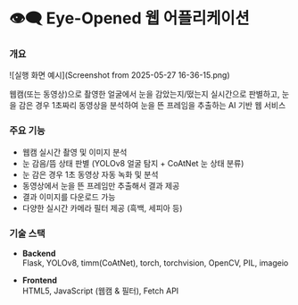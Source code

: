 # 👁️‍🗨️ Eye-Opened 웹 어플리케이션

### 개요

![실행 화면 예시](Screenshot from 2025-05-27 16-36-15.png)

웹캠(또는 동영상)으로 촬영한 얼굴에서 눈을 감았는지/떴는지 실시간으로 판별하고, 눈을 감은 경우 1초짜리 동영상을 분석하여 눈을 뜬 프레임을 추출하는 AI 기반 웹 서비스

### 주요 기능
- 웹캠 실시간 촬영 및 이미지 분석
- 눈 감음/뜸 상태 판별 (YOLOv8 얼굴 탐지 + CoAtNet 눈 상태 분류)
- 눈 감은 경우 1초 동영상 자동 녹화 및 분석
- 동영상에서 눈을 뜬 프레임만 추출해서 결과 제공
- 결과 이미지를 다운로드 가능
- 다양한 실시간 카메라 필터 제공 (흑백, 세피아 등)

### 기술 스택
- **Backend**  
  Flask, YOLOv8, timm(CoAtNet), torch, torchvision, OpenCV, PIL, imageio

- **Frontend**  
  HTML5, JavaScript (웹캠 & 필터), Fetch API

  
